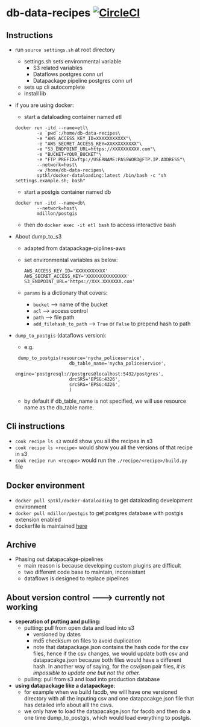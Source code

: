 # db-data-recipes [![CircleCI](https://circleci.com/gh/NYCPlanning/db-data-recipes.svg?style=svg)](https://circleci.com/gh/NYCPlanning/db-data-recipes)

## Instructions
+ run ```source settings.sh``` at root directory
    + settings.sh sets environmental variable
        + S3 related variables
        + Dataflows postgres conn url
        + Datapackage pipeline postgres conn url
    + sets up cli autocomplete
    + install lib 

+ if you are using docker:
    + start a dataloading container named etl

    ```
    docker run -itd --name=etl\
            -v `pwd`:/home/db-data-recipes\
            -e "AWS_ACCESS_KEY_ID=XXXXXXXXXXX"\
            -e "AWS_SECRET_ACCESS_KEY=XXXXXXXXXXX"\
            -e "S3_ENDPOINT_URL=https://XXXXXXXXXX.com"\
            -e "BUCKET=YOUR_BUCKET"\
            -e "FTP_PREFIX=ftp://USERNAME:PASSWORD@FTP.IP.ADDRESS"\
            --network=host\
            -w /home/db-data-recipes\
            sptkl/docker-dataloading:latest /bin/bash -c "sh settings.example.sh; bash"
    ```
    
    + start a postgis container named db

    ```
    docker run -itd --name=db\
            --network=host\
            mdillon/postgis
    ```

    + then do ```docker exec -it etl bash``` to access interactive bash

+ About dump_to_s3
  + adapted from datapackage-piplines-aws
  + set environmental variables as below:

    ```
    AWS_ACCESS_KEY_ID='XXXXXXXXXXX'
    AWS_SECRET_ACCESS_KEY='XXXXXXXXXXXXXXX'
    S3_ENDPOINT_URL='https://XXX.XXXXXXX.com'
    ```

  + `params` is a dictionary that covers:
    + `bucket` --> name of the bucket
    + `acl` --> access control
    + `path` --> file path
    + `add_filehash_to_path` --> `True` or `False` to prepend hash to path

+ `dump_to_postgis` (dataflows version): 
    + e.g. 

    ```
     dump_to_postgis(resource='nycha_policeservice',
                        db_table_name='nycha_policeservice',
                        engine='postgresql://postgres@localhost:5432/postgres',
                        drcSRS='EPSG:4326',
                        srcSRS='EPSG:4326',
                        )
    ```
    + by default if db_table_name is not specified, we will use resource name as the db_table name. 

## Cli instructions
+ `cook recipe ls s3` would show you all the recipes in s3
+ `cook recipe ls <recipe>` would show you all the versions of that recipe in s3
+ `cook recipe run <recupe>` would run the `./recipe/<recipe>/build.py` file 


## Docker environment
+ ```docker pull sptkl/docker-dataloading``` to get dataloading development environment
+ ```docker pull mdillon/postgis``` to get postgres database with postgis extension enabled
+ dockerfile is maintained [here](https://github.com/SPTKL/docker-dataloading)

## Archive
+ Phasing out datapacakge-pipelines 
    + main reason is because developing custom plugins are difficult
    + two different code base to maintain, inconsistant
    + dataflows is designed to replace pipelines

## About version control ---> currently not working
+ __seperation of putting and pulling:__ 
    + putting: pull from open data and load into s3
        + versioned by dates
        + md5 checksum on files to avoid duplication 
        + note that datapackage.json contains the hash code for the csv files, hence if the csv changes, we would update both csv and datapacakge.json because both files would have a different hash. In another way of saying, for the csv/json pair files, _it is impossible to update one but not the other._
    + pulling: pull from s3 and load into production database
+ __using datapackage like a datapackage__: 
    + for example when we build facdb, we will have one versioned directory with all the inputing csv and one datapacakge.json file that has detailed info about alll the csvs. 
    + we only have to load the datapacakge.json for facdb and then do a one time dump_to_postgis, which would load everything to postgis. 
